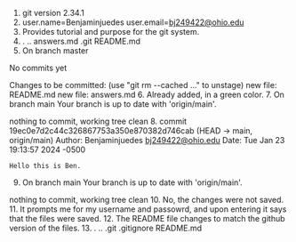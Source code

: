 1. git version 2.34.1
2. user.name=Benjaminjuedes
   user.email=bj249422@ohio.edu
3. Provides tutorial and purpose for the git system.
4. . .. answers.md .git README.md
5. On branch master

No commits yet

Changes to be committed:
  (use "git rm --cached <file>..." to unstage)
	new file:   README.md
	new file:   answers.md
6. Already added, in a green color.
7. On branch main
Your branch is up to date with 'origin/main'.

nothing to commit, working tree clean
8. commit 19ec0e7d2c44c326867753a350e870382d746cab (HEAD -> main, origin/main)
Author: Benjaminjuedes <bj249422@ohio.edu>
Date:   Tue Jan 23 19:13:57 2024 -0500

    Hello this is Ben.
9. On branch main
Your branch is up to date with 'origin/main'.

nothing to commit, working tree clean
10. No, the changes were not saved.
11. It prompts me for my username and passowrd, and upon entering it says that the files were saved.
12. The README file changes to match the github version of the files.
13. .  ..  .git  .gitignore  README.md

